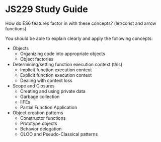 # JS229 Study Guide

How do ES6 features factor in with these concepts? (let/const and arrow
functions)

You should be able to explain clearly and apply the following concepts:

- Objects
  - Organizing code into appropriate objects
  - Object factories
- Determining/setting function execution context (this)
  - Implicit function execution context
  - Explicit function execution context
  - Dealing with context loss
- Scope and Closures
  - Creating and using private data
  - Garbage collection
  - IIFEs
  - Partial Function Application
- Object creation patterns
  - Constructor functions
  - Prototype objects
  - Behavior delegation
  - OLOO and Pseudo-Classical patterns
